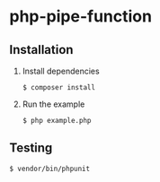 # php-pipe-function

## Installation

1. Install dependencies
   ```
   $ composer install
   ```
1. Run the example
   ```
   $ php example.php
   ```

## Testing
```
$ vendor/bin/phpunit
```